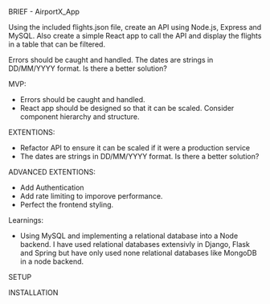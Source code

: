 BRIEF - AirportX_App

Using the included flights.json file, create an API using Node.js, Express and MySQL.  Also create a simple React app to call the API and display the flights in a table that can be filtered.


Errors should be caught and handled.
The dates are strings in DD/MM/YYYY format. Is there a better solution?

MVP:

- Errors should be caught and handled.
- React app should be designed so that it can be scaled. Consider component hierarchy and structure. 




EXTENTIONS:

- Refactor API to ensure it can be scaled if it were a production service
- The dates are strings in DD/MM/YYYY format. Is there a better solution?

ADVANCED EXTENTIONS:
- Add Authentication
- Add rate limiting to imporove performance. 
- Perfect the frontend styling.

Learnings:

- Using MySQL and implementing a relational database into a Node backend. I have used relational databases extensivly in Django, Flask and Spring but have only used none relational databases like MongoDB in a node backend.


SETUP

INSTALLATION



